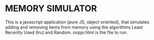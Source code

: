 MEMORY SIMULATOR
==================

This is a javascript application (pure JS, object oriented), that simulates adding and removing items from memory
using the algorithms Least Recently Used (lru) and Random. oopjs.html is the file to run.
